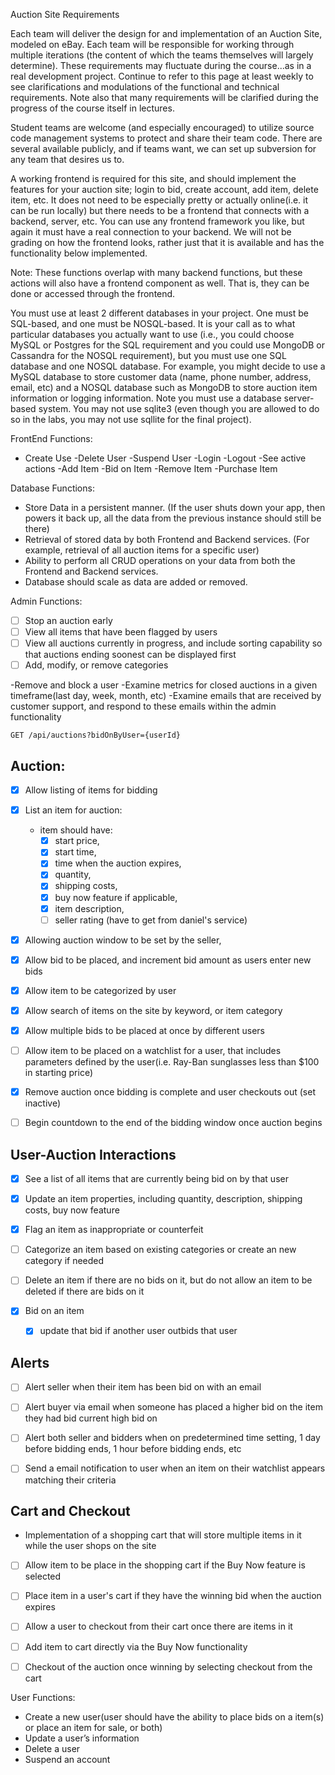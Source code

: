 Auction Site Requirements

Each team will deliver the design for and implementation of an Auction Site, modeled on eBay. Each team will be responsible for working through multiple iterations (the content of which the teams themselves will largely determine). These requirements may fluctuate during the course...as in a real development project. Continue to refer to this page at least weekly to see clarifications and modulations of the functional and technical requirements. Note also that many requirements will be clarified during the progress of the course itself in lectures.

Student teams are welcome (and especially encouraged) to utilize source code management systems to protect and share their team code. There are several available publicly, and if teams want, we can set up subversion for any team that desires us to.

A working frontend is required for this site, and should implement the features for your auction site; login to bid, create account, add item, delete item, etc. It does not need to be especially pretty or actually online(i.e. it can be run locally) but there needs to be a frontend that connects with a backend, server, etc. You can use any frontend framework you like, but again it must have a real connection to your backend. We will not be grading on how the frontend looks, rather just that it is available and has the functionality below implemented.

Note: These functions overlap with many backend functions, but these actions will also have a frontend component as well. That is, they can be done or accessed through the frontend.

You must use at least 2 different databases in your project. One must be SQL-based, and one must be NOSQL-based. It is your call as to what particular databases you actually want to use (i.e., you could choose MySQL or Postgres for the SQL requirement and you could use MongoDB or Cassandra for the NOSQL requirement), but you must use one SQL database and one NOSQL database. For example, you might decide to use a MySQL database to store customer data (name, phone number, address, email, etc) and a NOSQL database such as MongoDB to store auction item information or logging information. Note you must use a database server-based system. You may not use sqlite3 (even though you are allowed to do so in the labs, you may not use sqllite for the final project).

FrontEnd Functions:

- Create Use
  -Delete User
  -Suspend User
  -Login
  -Logout
  -See active actions
  -Add Item
  -Bid on Item
  -Remove Item
  -Purchase Item

Database Functions:

- Store Data in a persistent manner. (If the user shuts down your app, then powers it back up, all the data from the previous instance should still be there)
- Retrieval of stored data by both Frontend and Backend services. (For example, retrieval of all auction items for a specific user)
- Ability to perform all CRUD operations on your data from both the Frontend and Backend services.
- Database should scale as data are added or removed.

Admin Functions:

- [ ] Stop an auction early
- [ ] View all items that have been flagged by users
- [ ] View all auctions currently in progress, and include sorting capability so that auctions ending soonest can be displayed first
- [ ] Add, modify, or remove categories

-Remove and block a user
-Examine metrics for closed auctions in a given timeframe(last day, week, month, etc)
-Examine emails that are received by customer support, and respond to these emails within the admin functionality

`GET /api/auctions?bidOnByUser={userId}`

## Auction:

- [x] Allow listing of items for bidding
- [x] List an item for auction:

  - item should have:
    - [x] start price,
    - [x] start time,
    - [x] time when the auction expires,
    - [x] quantity,
    - [x] shipping costs,
    - [x] buy now feature if applicable,
    - [x] item description,
    - [ ] seller rating (have to get from daniel's service)

- [x] Allowing auction window to be set by the seller,
- [x] Allow bid to be placed, and increment bid amount as users enter new bids
- [x] Allow item to be categorized by user
- [x] Allow search of items on the site by keyword, or item category
- [x] Allow multiple bids to be placed at once by different users

- [ ] Allow item to be placed on a watchlist for a user, that includes parameters defined by the user(i.e. Ray-Ban sunglasses less than $100 in starting price)

- [x] Remove auction once bidding is complete and user checkouts out (set
      inactive)

- [ ] Begin countdown to the end of the bidding window once auction begins

## User-Auction Interactions

- [x] See a list of all items that are currently being bid on by that user
- [x] Update an item properties, including quantity, description, shipping costs, buy now feature
- [x] Flag an item as inappropriate or counterfeit
- [ ] Categorize an item based on existing categories or create an new category if needed

- [ ] Delete an item if there are no bids on it, but do not allow an item to be deleted if there are bids on it

- [x] Bid on an item
  - [x] update that bid if another user outbids that user

## Alerts

- [ ] Alert seller when their item has been bid on with an email
- [ ] Alert buyer via email when someone has placed a higher bid on the item they had bid current high bid on
- [ ] Alert both seller and bidders when on predetermined time setting, 1 day before bidding ends, 1 hour before bidding ends, etc

- [ ] Send a email notification to user when an item on their watchlist appears matching their criteria

## Cart and Checkout

- Implementation of a shopping cart that will store multiple items in it while the user shops on the site

- [ ] Allow item to be place in the shopping cart if the Buy Now feature is selected
- [ ] Place item in a user's cart if they have the winning bid when the auction expires
- [ ] Allow a user to checkout from their cart once there are items in it

- [ ] Add item to cart directly via the Buy Now functionality
- [ ] Checkout of the auction once winning by selecting checkout from the cart

User Functions:

- Create a new user(user should have the ability to place bids on a item(s) or place an item for sale, or both)
- Update a user’s information
- Delete a user
- Suspend an account
